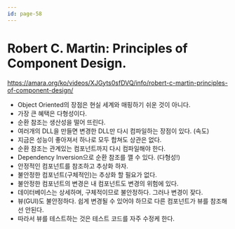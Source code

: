 ```yaml
---
id: page-58
---
```

# Robert C. Martin: Principles of Component Design.

https://amara.org/ko/videos/XJGyts0sfDVQ/info/robert-c-martin-principles-of-component-design/

* Object Oriented의 장점은 현실 세계와 매핑하기 쉬운 것이 아니다.
* 가장 큰 혜택은 다형성이다.
* 순환 참조는 생산성을 떨어 뜨린다.
* 여러개의 DLL을 만들면 변경한 DLL만 다시 컴파일하는 장점이 있다. (속도)
* 지금은 성능이 좋아져서 하나로 모두 합쳐도 상관은 없다.
* 순환 참조는 관계있는 컴포넌트까지 다시 컴파일해야 한다.
* Dependency Inversion으로 순환 참조를 깰 수 있다. (다형성!)
* 안정적인 컴포넌트를 참조하고 추상화 하자.
* 불안정한 컴포넌트(구체적인)는 추상화 할 필요가 없다.
* 불안정한 컴포넌트의 변경은 내 컴포넌트도 변경의 위험에 있다.
* 데이터베이스는 상세하며, 구체적이므로 불안정하다. 그러나 변경이 잦다.
* 뷰(GUI)도 불안정하다. 쉽게 변경될 수 있어야 하므로 다른 컴포넌트가 뷰를 참조해선 안된다.
* 따라서 뷰를 테스트하는 것은 테스트 코드를 자주 수정케 한다.
